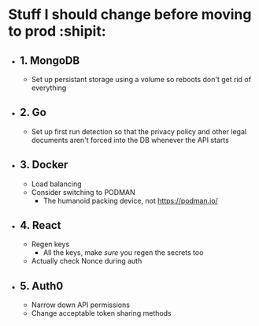# Stuff I should change before moving to prod :shipit:
 * ## 1. MongoDB
   * Set up persistant storage using a volume so reboots don't get rid of everything
 * ## 2. Go
   * Set up first run detection so that the privacy policy and other legal documents aren't forced into the DB whenever the API starts
 * ## 3. Docker
   * Load balancing
   * Consider switching to PODMAN
     - The humanoid packing device, not https://podman.io/
 * ## 4. React
   * Regen keys
     - All the keys, make *sure* you regen the secrets too
   * Actually check Nonce during auth
 * ## 5. Auth0
   * Narrow down API permissions
   * Change acceptable token sharing methods
